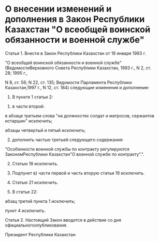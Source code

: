 # О внесении изменений и дополнения в Закон Республики Казахстан "О всеобщей воинской обязанности и военной службе"

Статья 1. Внести в Закон Республики Казахстан от 19 января 1993 г.

"О всеобщей воинской обязанности и военной службе" (ВедомостиВерховного Совета Республики Казахстан, 1993 г., N 2, ст. 28; 1995 г.,

N 8, ст. 56; N 22, ст. 135; Ведомости Парламента Республики Казахстан,1997 г., N 12, ст. 184) следующие изменения и дополнение:

1. В пункте 1 статьи 2:

1) в части второй:

в абзаце третьем слова "на должностях солдат и матросов, сержантов истаршин" исключить;

абзацы четвертый и пятый исключить;

2) дополнить частью третьей следующего содержания:

"Особенности военной службы по контракту регулируются ЗакономРеспублики Казахстан"О военной службе по контракту".".

2. Статью 18 исключить.

3. Подпункт в) части первой и часть вторую статьи 19 исключить.

4. Статью 21 исключить.

5. В статье 22:

абзац третий пункта 1 исключить;

пункт 4 исключить.

Статья 2. Настоящий Закон вводится в действие со дня официальногоопубликования.

Президент Республики Казахстан

